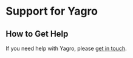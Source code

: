 # Support for Yagro

## How to Get Help
If you need help with Yagro, please [get in touch](https://yagro.com/about/contact-us).